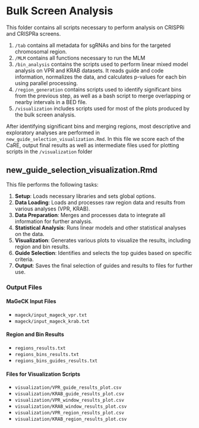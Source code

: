 # Bulk Screen Analysis

This folder contains all scripts necessary to perform analysis on CRISPRi and CRISPRa screens.

1. `/tab` contains all metadata for sgRNAs and bins for the targeted chromosomal region.
2. `/MLM` contains all functions necessary to run the MLM 
3. `/bin_analysis` contains the scripts used to perform linear mixed model analysis on VPR and KRAB datasets. It reads guide and code information, normalizes the data, and calculates p-values for each bin using parallel processing.
4. `/region_generation` contains scripts used to identify significant bins from the previous step, as well as a bash script to merge overlapping or nearby intervals in a BED file.
5. `/visualization` includes scripts used for most of the plots produced by the bulk screen analysis.

After identifying significant bins and merging regions, most descriptive and exploratory analyses are performed in `new_guide_selection_visualization.Rmd`. In this file we score each of the CaRE, output final results as well as intermediate files used for plotting scripts in the `/visualization` folder

## new_guide_selection_visualization.Rmd

This file performs the following tasks:

1. **Setup**: Loads necessary libraries and sets global options.
2. **Data Loading**: Loads and processes raw region data and results from various analyses (VPR, KRAB).
3. **Data Preparation**: Merges and processes data to integrate all information for further analysis.
4. **Statistical Analysis**: Runs linear models and other statistical analyses on the data.
5. **Visualization**: Generates various plots to visualize the results, including region and bin results.
6. **Guide Selection**: Identifies and selects the top guides based on specific criteria.
7. **Output**: Saves the final selection of guides and results to files for further use.

### Output Files

#### MaGeCK Input Files

- `mageck/input_mageck_vpr.txt`
- `mageck/input_mageck_krab.txt`

#### Region and Bin Results

- `regions_results.txt`
- `regions_bins_results.txt`
- `regions_bins_guides_results.txt`

#### Files for Visualization Scripts

- `visualization/VPR_guide_results_plot.csv`
- `visualization/KRAB_guide_results_plot.csv`
- `visualization/VPR_window_results_plot.csv`
- `visualization/KRAB_window_results_plot.csv`
- `visualization/VPR_region_results_plot.csv`
- `visualization/KRAB_region_results_plot.csv`

